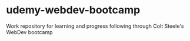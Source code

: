 # udemy-webdev-bootcamp
Work repository for learning and progress following through Colt Steele's WebDev bootcamp
